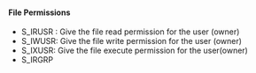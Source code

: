 #### File Permissions

- S_IRUSR : Give the file read permission for the user (owner)
- S_IWUSR: Give the file write permission for the user (owner)
- S_IXUSR: Give the file execute permission for the user(owner)
- S_IRGRP
